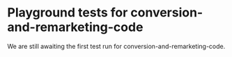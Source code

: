 # Playground tests for conversion-and-remarketing-code
We are still awaiting the first test run for conversion-and-remarketing-code.
